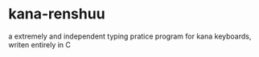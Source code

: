 # kana-renshuu
a extremely and independent typing pratice program for kana keyboards, writen entirely in C
